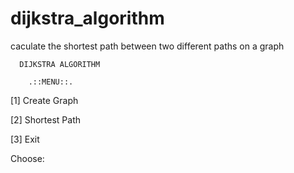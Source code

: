# dijkstra_algorithm
caculate the shortest path between two different paths on a graph

      DIJKSTRA ALGORITHM

        .::MENU::.

 [1] Create Graph
 
 [2] Shortest Path
 
 [3] Exit
 

 Choose:
